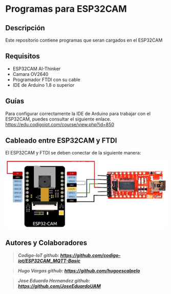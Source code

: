 # Programas para ESP32CAM
## Descripción
Este repositorio contiene programas que seran cargados en el ESP32CAM

## Requisitos

- ESP32CAM AI-Thinker
- Camara OV2640
- Programador FTDI con su cable
- IDE de Arduino 1.8 o superior

## Guías
Para configurar correctamente la IDE de Arduino para trabajar con el ESP32CAM, puedes consultar el siguiente enlace.
https://edu.codigoiot.com/course/view.php?id=850

## Cableado entre ESP32CAM y FTDI

El ESP32CAM y FTDI se deben conectar de la siguiente manera:

![](https://github.com/JoseEduardoUAM/ESP32CAM_SICUAMG2/blob/main/Imagenes/ESP32CAM_FTDI.png)

## Autores y Colaboradores

> ***Codigo-IoT github: https://github.com/codigo-iot/ESP32CAM_MQTT-Basic***

> ***Hugo Vargas github: https://github.com/hugoescalpelo***

> ***Jose Eduardo Hernandez github: https://github.com/JoseEduardoUAM***
